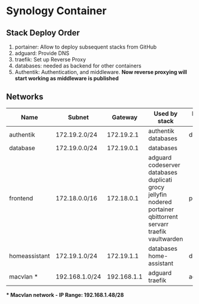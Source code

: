 # Synology Container

## Stack Deploy Order

1. portainer: Allow to deploy subsequent stacks from GitHub
2. adguard: Provide DNS
3. traefik: Set up Reverse Proxy
4. databases: needed as backend for other containers
5. Authentik: Authentication, and middleware.
**Now reverse proxying will start working as middleware is published**

## Networks
|Name|Subnet|Gateway|Used by stack|Defined in|
|-|-|-|-|-|
|authentik|172.19.2.0/24|172.19.2.1|authentik</br>databases|databases|
|database|172.19.0.0/24|172.19.0.1|databases|
|frontend|172.18.0.0/16|172.18.0.1|adguard</br>codeserver</br>databases</br>duplicati</br>grocy</br>jellyfin</br>nodered</br>portainer</br>qbittorrent</br>servarr</br>traefik</br>vaultwarden|portainer|
|homeassistant|172.19.1.0/24|172.19.1.1|databases</br>home-assistant|databases|
|macvlan *|192.168.1.0/24|192.168.1.1|adguard</br>traefik|adguard|

**\* Macvlan network - IP Range: 192.168.1.48/28**
